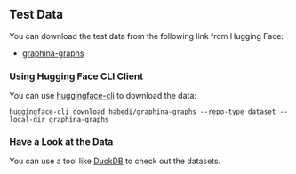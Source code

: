 ## Test Data

You can download the test data from the following link from Hugging Face:

- [graphina-graphs](https://huggingface.co/datasets/habedi/graphina-graphs)

### Using Hugging Face CLI Client

You can use [huggingface-cli](https://huggingface.co/docs/huggingface_hub/en/guides/cli) to download the data:

```shell
huggingface-cli download habedi/graphina-graphs --repo-type dataset --local-dir graphina-graphs
```

### Have a Look at the Data

You can use a tool like [DuckDB](https://duckdb.org/) to check out the datasets.
